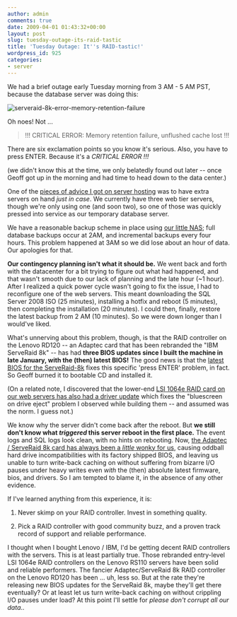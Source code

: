 ```yaml
---
author: admin
comments: true
date: 2009-04-01 01:43:32+00:00
layout: post
slug: tuesday-outage-its-raid-tastic
title: 'Tuesday Outage: It''s RAID-tastic!'
wordpress_id: 925
categories:
- server
---
```



We had a brief outage early Tuesday morning from 3 AM - 5 AM PST, because the database server was doing this: 



![serveraid-8k-error-memory-retention-failure](http://blog.stackoverflow.com/wp-content/uploads/serveraid-8k-error-memory-retention-failure.jpg)



Oh noes! Not ...





<blockquote>
!!! CRITICAL ERROR: Memory retention failure, unflushed cache lost !!!
</blockquote>





There are six exclamation points so you know it's serious. Also, you have to press ENTER. Because it's a _CRITICAL ERROR !!!_



(we didn't know this at the time, we only belatedly found out later -- once Geoff got up in the morning and had time to head down to the data center.)



One of the [pieces of advice I got on server hosting](http://blog.stackoverflow.com/2008/12/server-hosting-rent-vs-buy/) was to have extra servers on hand _just in case_. We currently have three web tier servers, though we're only using one (and soon two), so one of those was quickly pressed into service as our temporary database server.



We have a reasonable backup scheme in place using [our little NAS](http://blog.stackoverflow.com/2009/02/our-backup-strategy-inexpensive-nas/); full database backups occur at 2AM, and incremental backups every four hours. This problem happened at 3AM so we did lose about an hour of data. Our apologies for that.



**Our contingency planning isn't what it should be.** We went back and forth with the datacenter for a bit trying to figure out what had happened, and that wasn't smooth due to our lack of planning and the late hour (~1 hour). After I realized a quick power cycle wasn't going to fix the issue, I had to reconfigure one of the web servers. This meant downloading the SQL Server 2008 ISO (25 minutes), installing a hotfix and reboot (5 minutes), then completing the installation (20 minutes). I could then, finally, restore the latest backup from 2 AM (10 minutes). So we were down longer than I would've liked.



What's unnerving about this problem, though, is that the RAID controller on the Lenovo RD120 -- an Adaptec card that has been rebranded the "IBM ServeRaid 8k" -- has had **three BIOS updates since I built the machine in late January, with the (then) latest BIOS!** The good news is that the [latest BIOS for the ServeRaid-8k](http://www-947.ibm.com/systems/support/supportsite.wss/docdisplay?lndocid=MIGR-5073646&brandind=5000008) fixes this specific 'press ENTER' problem, in fact. So Geoff burned it to bootable CD and installed it.



(On a related note, I discovered that the lower-end [LSI 1064e RAID card on our web servers has also had a driver update](http://www-947.ibm.com/systems/support/supportsite.wss/docdisplay?lndocid=MIGR-5073138&brandind=5000019) which fixes the "bluescreen on drive eject" problem I observed while building them -- and assumed was the norm. I guess not.)



We know why the server didn't come back after the reboot. But **we still don't know what _triggered_ this server reboot in the first place.** The event logs and SQL logs look clean, with no hints on rebooting. Now, [the Adaptec / ServeRaid 8k card has always been a _little_ wonky for us](http://blog.stackoverflow.com/2009/01/new-stack-overflow-servers-ready/), causing oddball hard drive incompatibilities with its factory shipped BIOS, and leaving us unable to turn write-back caching on without suffering from bizarre I/O pauses under heavy writes even _with_ the (then) absolute latest firmware, bios, and drivers. So I am tempted to blame it, in the absence of any other evidence.



If I've learned anything from this experience, it is:







  1. Never skimp on your RAID controller. Invest in something quality.

  2. Pick a RAID controller with good community buzz, and a proven track record of support and reliable performance.




I thought when I bought Lenovo / IBM, I'd be getting decent RAID controllers with the servers. This is at least partially true. Those rebranded entry-level LSI 1064e RAID controllers on the Lenovo RS110 servers have been solid and reliable performers. The fancier Adaptec/ServeRaid 8k RAID controller on the Lenovo RD120 has been ... uh, less so. But at the rate they're releasing new BIOS updates for the ServeRaid 8k, maybe they'll get there eventually? Or at least let us turn write-back caching on without crippling I/O pauses under load? At this point I'll settle for _please don't corrupt all our data_..

